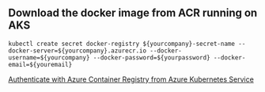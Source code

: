 ## Download the docker image from ACR running on AKS

```console
kubectl create secret docker-registry ${yourcompany}-secret-name --docker-server=${yourcompany}.azurecr.io --docker-username=${yourcompany} --docker-password=${yourpassword} --docker-email=${youremail}
```
[Authenticate with Azure Container Registry from Azure Kubernetes Service](https://docs.microsoft.com/en-us/azure/container-registry/container-registry-auth-aks#grant-aks-access-to-acr)
